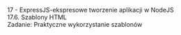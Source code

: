 17 - ExpressJS-ekspresowe tworzenie aplikacji w NodeJS<br>
17.6. Szablony HTML<br>
Zadanie: Praktyczne wykorzystanie szablonów
